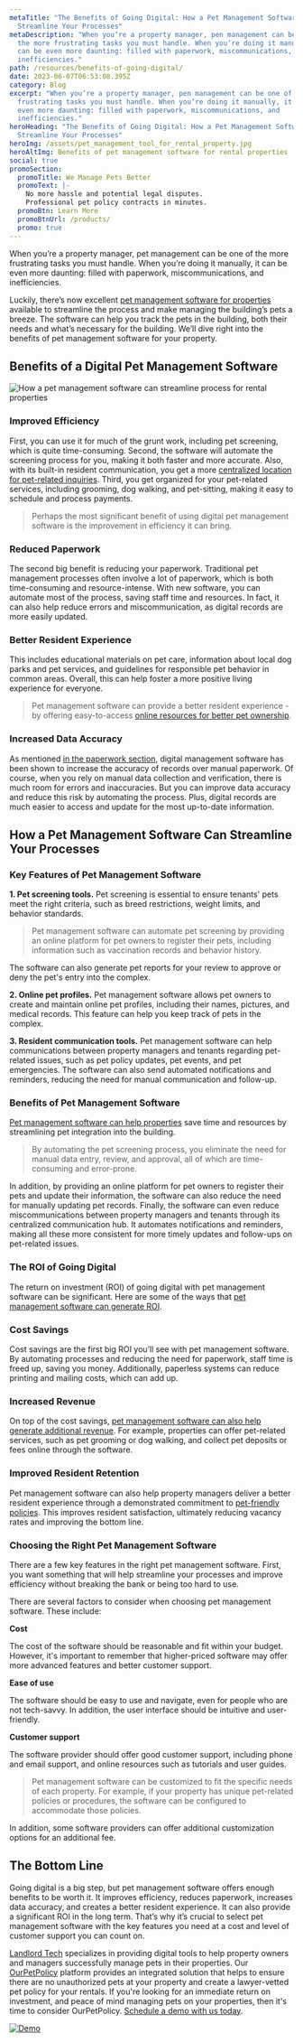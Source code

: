 ```yaml
---
metaTitle: "The Benefits of Going Digital: How a Pet Management Software Can
  Streamline Your Processes"
metaDescription: "When you’re a property manager, pen management can be one of
  the more frustrating tasks you must handle. When you’re doing it manually, it
  can be even more daunting: filled with paperwork, miscommunications, and
  inefficiencies."
path: /resources/benefits-of-going-digital/
date: 2023-06-07T06:53:08.395Z
category: Blog
excerpt: "When you’re a property manager, pen management can be one of the more
  frustrating tasks you must handle. When you’re doing it manually, it can be
  even more daunting: filled with paperwork, miscommunications, and
  inefficiencies."
heroHeading: "The Benefits of Going Digital: How a Pet Management Software Can
  Streamline Your Processes"
heroImg: /assets/pet_management_tool_for_rental_property.jpg
heroAltImg: Benefits of pet management software for rental properties
social: true
promoSection:
  promoTitle: We Manage Pets Better
  promoText: |-
    No more hassle and potential legal disputes. 
    Professional pet policy contracts in minutes.
  promoBtn: Learn More
  promoBtnUrl: /products/
  promo: true
---
```

When you’re a property manager, pet management can be one of the more frustrating tasks you must handle. When you’re doing it manually, it can be even more daunting: filled with paperwork, miscommunications, and inefficiencies. 

Luckily, there’s now excellent [pet management software for properties](https://landlordtech.com/products) available to streamline the process and make managing the building’s pets a breeze. The software can help you track the pets in the building, both their needs and what’s necessary for the building. We’ll dive right into the benefits of pet management software for your property. 

## Benefits of a Digital Pet Management Software

![How a pet management software can streamline process for rental properties](/assets/pet_management_software_benefits.png)

### Improved Efficiency

First, you can use it for much of the grunt work, including pet screening, which is quite time-consuming. Second, the software will automate the screening process for you, making it both faster and more accurate. Also, with its built-in resident communication, you get a more [centralized location for pet-related inquiries](https://landlordtech.com/resources/new-pet-training-tool-feature-added-to-pet-management-platform-ourpetpolicy). Third, you get organized for your pet-related services, including grooming, dog walking, and pet-sitting, making it easy to schedule and process payments.

> Perhaps the most significant benefit of using digital pet management software is the improvement in efficiency it can bring. 

### Reduced Paperwork

The second big benefit is reducing your paperwork. Traditional pet management processes often involve a lot of paperwork, which is both time-consuming and resource-intense. With new software, you can automate most of the process, saving staff time and resources. In fact, it can also help reduce errors and miscommunication, as digital records are more easily updated.  

### Better Resident Experience

This includes educational materials on pet care, information about local dog parks and pet services, and guidelines for responsible pet behavior in common areas. Overall, this can help foster a more positive living experience for everyone.

> Pet management software can provide a better resident experience - by offering easy-to-access [online resources for better pet ownership](https://landlordtech.com/resources/new-pet-training-tool-feature-added-to-pet-management-platform-ourpetpolicy). 

### Increased Data Accuracy

As mentioned [in the paperwork section](https://landlordtech.com/resources/renting-to-pet-owners-records-every-landlord-should-keep), digital management software has been shown to increase the accuracy of records over manual paperwork. Of course, when you rely on manual data collection and verification, there is much room for errors and inaccuracies. But you can improve data accuracy and reduce this risk by automating the process. Plus, digital records are much easier to access and update for the most up-to-date information. 

## How a Pet Management Software Can Streamline Your Processes

### Key Features of Pet Management Software

**1. Pet screening tools.** Pet screening is essential to ensure tenants' pets meet the right criteria, such as breed restrictions, weight limits, and behavior standards.

> Pet management software can automate pet screening by providing an online platform for pet owners to register their pets, including information such as vaccination records and behavior history.

The software can also generate pet reports for your review to approve or deny the pet's entry into the complex.

**2﻿. Online pet profiles.** Pet management software allows pet owners to create and maintain online pet profiles, including their names, pictures, and medical records. This feature can help you keep track of pets in the complex.

**3﻿. Resident communication tools.** Pet management software can help communications between property managers and tenants regarding pet-related issues, such as pet policy updates, pet events, and pet emergencies. The software can also send automated notifications and reminders, reducing the need for manual communication and follow-up.

### Benefits of Pet Management Software

[Pet management software can help properties](https://landlordtech.com/resources/pet-management-platforms-are-worth-the-investment-here-is-why) save time and resources by streamlining pet integration into the building. 

> By automating the pet screening process, you eliminate the need for manual data entry, review, and approval, all of which are time-consuming and error-prone.

In addition, by providing an online platform for pet owners to register their pets and update their information, the software can also reduce the need for manually updating pet records.
Finally, the software can even reduce miscommunications between property managers and tenants through its centralized communication hub. It automates notifications and reminders, making all these more consistent for more timely updates and follow-ups on pet-related issues. 

### The ROI of Going Digital

The return on investment (ROI) of going digital with pet management software can be significant. Here are some of the ways that [pet management software can generate ROI](https://landlordtech.com/calculator-no-pets-allowed/).

### Cost Savings

Cost savings are the first big ROI you’ll see with pet management software. By automating processes and reducing the need for paperwork, staff time is freed up, saving you money. Additionally, paperless systems can reduce printing and mailing costs, which can add up. 

### Increased Revenue

On top of the cost savings, [pet management software can also help generate additional revenue](https://landlordtech.com/resources/how-to-increase-your-rental-income-in-2023). For example, properties can offer pet-related services, such as pet grooming or dog walking, and collect pet deposits or fees online through the software. 

### Improved Resident Retention

Pet management software can also help property managers deliver a better resident experience through a demonstrated commitment to [pet-friendly policies](https://landlordtech.com/resources/how-to-implement-a-pet-friendly-policy-at-your-rental-property). This improves resident satisfaction, ultimately reducing vacancy rates and improving the bottom line.

### Choosing the Right Pet Management Software

There are a few key features in the right pet management software. First, you want something that will help streamline your processes and improve efficiency without breaking the bank or being too hard to use. 

There are several factors to consider when choosing pet management software. These include:

**Cost**

The cost of the software should be reasonable and fit within your budget. However, it's important to remember that higher-priced software may offer more advanced features and better customer support.

**Ease of use**

The software should be easy to use and navigate, even for people who are not tech-savvy. In addition, the user interface should be intuitive and user-friendly.

**Customer support**

The software provider should offer good customer support, including phone and email support, and online resources such as tutorials and user guides.

> Pet management software can be customized to fit the specific needs of each property. For example, if your property has unique pet-related policies or procedures, the software can be configured to accommodate those policies.

In addition, some software providers can offer additional customization options for an additional fee.

## The Bottom Line

Going digital is a big step, but pet management software offers enough benefits to be worth it. It improves efficiency, reduces paperwork, increases data accuracy, and creates a better resident experience. It can also provide a significant ROI in the long term. That’s why it’s crucial to select pet management software with the key features you need at a cost and level of customer support you can count on. 

[Landlord Tech](https://landlordtech.com/) specializes in providing digital tools to help property owners and managers successfully manage pets in their properties. Our [OurPetPolicy](https://landlordtech.com/products) platform provides an integrated solution that helps to ensure there are no unauthorized pets at your property and create a lawyer-vetted pet policy for your rentals. If you're looking for an immediate return on investment, and peace of mind managing pets on your properties, then it's time to consider OurPetPolicy. [Schedule a demo with us today](https://info.ourpetpolicy.com/demo/).

[![Demo](/assets/top_pet_management_platform_for_landlords.png "Demo")](https://info.ourpetpolicy.com/demo/)